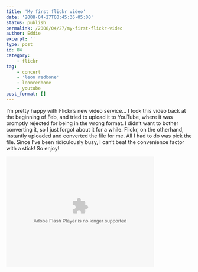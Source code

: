 ```yaml
---
title: 'My first flickr video'
date: '2008-04-27T00:45:36-05:00'
status: publish
permalink: /2008/04/27/my-first-flickr-video
author: Eddie
excerpt: ''
type: post
id: 84
category:
    - flickr
tag:
    - concert
    - 'leon redbone'
    - leonredbone
    - youtube
post_format: []
---
```

I’m pretty happy with Flickr’s new video service… I took this video back at the beginning of Feb, and tried to upload it to YouTube, where it was promptly rejected for being in the wrong format. I didn’t want to bother converting it, so I just forgot about it for a while. Flickr, on the otherhand, instantly uploaded and converted the file for me. All I had to do was pick the file. Since I’ve been ridiculously busy, I can’t beat the convenience factor with a stick! So enjoy!

<object classid="clsid:D27CDB6E-AE6D-11cf-96B8-444553540000" data="http://www.flickr.com/apps/video/stewart.swf?v=49235" height="300" type="application/x-shockwave-flash" width="400"><param name="flashvars" value="intl_lang=en-us&photo_secret=12dab24d83&photo_id=2443824697&show_info_box=true"></param><param name="movie" value="http://www.flickr.com/apps/video/stewart.swf?v=49235"></param><param name="bgcolor" value="#000000"></param><param name="allowFullScreen" value="true"></param><embed allowfullscreen="true" bgcolor="#000000" flashvars="intl_lang=en-us&photo_secret=12dab24d83&photo_id=2443824697&flickr_show_info_box=true" height="300" src="http://www.flickr.com/apps/video/stewart.swf?v=49235" type="application/x-shockwave-flash" width="400"></embed></object>